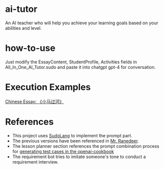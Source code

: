 # ai-tutor
An AI teacher who will help you achieve your learning goals based on your abilities and level.

# how-to-use
Just modify the EssayContent, StudentProfile, Activities fields in All_In_One_AI_Tutor.sudo and paste it into chatgpt gpt-4 for conversation.

# Execution Examples
[Chinese Essay: 《小马过河》](https://chat.openai.com/share/d14eb903-11bf-4f37-b60e-0ce5d935ac3c)

# References
* This project uses [SudoLang](https://github.com/paralleldrive/sudolang-llm-support/tree/main) to implement the prompt part.
* The previous versions have been referenced in [Mr. Ranedeer](https://github.com/JushBJJ/Mr.-Ranedeer-AI-Tutor).
* The lesson planner section references the prompt combination process for [generating test cases in the openai-cookbook](https://github.com/openai/openai-cookbook/blob/main/examples/Unit_test_writing_using_a_multi-step_prompt.ipynb)
* The requirement bot tries to imitate someone's tone to conduct a requirement interview.
